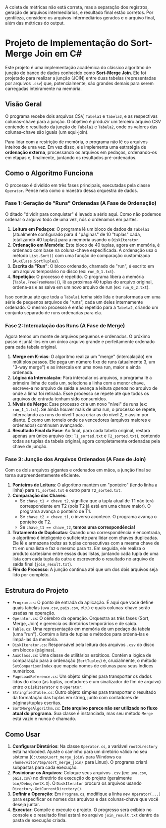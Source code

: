﻿A coleta de métricas não está correta, mas a separação dos registros, geração de arquivos intermediários,
e resultado final estão corretos. Por gentileza, considere os arquivos intermediários gerados e o arquivo final, além das métricas do output.
# Projeto de Implementação do Sort-Merge Join em C#

Este projeto é uma implementação acadêmica do clássico algoritmo de junção de banco de dados conhecido como **Sort-Merge Join**. Ele foi projetado para realizar a junção (JOIN) entre duas tabelas (representadas por arquivos `.csv`) que, potencialmente, são grandes demais para serem carregadas inteiramente na memória.

## Visão Geral

O programa recebe dois arquivos CSV, `Tabela1` e `Tabela2`, e as respectivas colunas-chave para a junção. O objetivo é produzir um terceiro arquivo CSV contendo o resultado da junção de `Tabela1` e `Tabela2`, onde os valores das colunas-chave são iguais (um equi-join).

Para lidar com a restrição de memória, o programa não lê os arquivos inteiros de uma vez. Em vez disso, ele implementa uma estratégia de **ordenação externa**, processando os arquivos em pedaços, ordenando-os em etapas e, finalmente, juntando os resultados pré-ordenados.

## Como o Algoritmo Funciona

O processo é dividido em três fases principais, executadas pela classe `Operator`. Pense nela como o maestro dessa orquestra de dados.

### Fase 1: Geração de "Runs" Ordenadas (A Fase de Ordenação)

O ditado "dividir para conquistar" é levado a sério aqui. Como não podemos ordenar o arquivo todo de uma vez, nós o ordenamos em partes.

1.  **Leitura em Pedaços**: O programa lê um bloco de dados da `Tabela1` (atualmente configurado para 4 "páginas" de 10 "tuplas" cada, totalizando 40 tuplas) para a memória usando o `DiskIterator`.
2.  **Ordenação em Memória**: Este bloco de 40 tuplas, agora em memória, é ordenado com base na coluna-chave especificada. A ordenação usa o método `List.Sort()` com uma função de comparação customizada (`AuxClass.SortTuples`).
3.  **Escrita da "Run"**: O bloco ordenado, chamado de "run", é escrito em um arquivo temporário no disco (ex: `run_0_1.txt`).
4.  **Repetição**: O processo é repetido. O programa libera a memória (`Table.FreeFromMemo()`), lê as próximas 40 tuplas do arquivo original, ordena-as e as salva em um novo arquivo de run (ex: `run_0_2.txt`).

Isso continua até que toda a `Tabela1` tenha sido lida e transformada em uma série de pequenos arquivos de "runs", cada um deles internamente ordenado. O mesmo processo é então repetido para a `Tabela2`, criando um conjunto separado de runs ordenadas para ela.

### Fase 2: Intercalação das Runs (A Fase de Merge)

Agora temos um monte de arquivos pequenos e ordenados. O próximo passo é juntá-los em um único arquivo grande e perfeitamente ordenado para cada tabela original.

1.  **Merge em K-vias**: O algoritmo realiza um "merge" (intercalação) em múltiplos passos. Ele pega um número fixo de runs (atualmente 3, um "3-way merge") e as intercala em uma nova run, maior e ainda ordenada.
2.  **Lógica da Intercalação**: Para intercalar os arquivos, o programa lê a primeira linha de cada um, seleciona a linha com a menor chave, escreve-a no arquivo de saída e avança a leitura *apenas* no arquivo de onde a linha foi retirada. Esse processo se repete até que todos os arquivos de entrada tenham sido consumidos.
3.  **Níveis de Merge**: Esse processo cria um novo "nível" de runs (ex: `run_1_1.txt`). Se ainda houver mais de uma run, o processo se repete, intercalando as runs do nível 1 para criar as do nível 2, e assim por diante. É como um torneio onde os vencedores (arquivos maiores e ordenados) continuam avançando.
4.  **Resultado Final da Fase**: Ao final, para cada tabela original, restará apenas um único arquivo (ex: `T1_sorted.txt` e `T2_sorted.txt`), contendo todas as tuplas da tabela original, agora completamente ordenadas pela chave de junção.

### Fase 3: Junção dos Arquivos Ordenados (A Fase de Join)

Com os dois arquivos gigantes e ordenados em mãos, a junção final se torna surpreendentemente eficiente.

1.  **Ponteiros de Leitura**: O algoritmo mantém um "ponteiro" (lendo linha a linha) para `T1_sorted.txt` e outro para `T2_sorted.txt`.
2.  **Comparação das Chaves**:
    * Se `chave_t1 < chave_t2`, significa que a tupla atual de T1 não terá correspondente em T2 (pois T2 já está em uma chave maior). O programa avança o ponteiro de T1.
    * Se `chave_t2 < chave_t1`, o inverso acontece. O programa avança o ponteiro de T2.
    * Se `chave_t1 == chave_t2`, **temos uma correspondência!**
3.  **Tratamento de Duplicatas**: Quando uma correspondência é encontrada, o algoritmo é inteligente o suficiente para lidar com chaves duplicadas. Ele lê e armazena *todas* as tuplas consecutivas com a mesma chave de `T1` em uma lista e faz o mesmo para `T2`. Em seguida, ele realiza o produto cartesiano entre essas duas listas, juntando cada tupla de uma lista com cada tupla da outra e escrevendo o resultado no arquivo de saída final (`join_result.txt`).
4.  **Fim do Processo**: A junção continua até que um dos dois arquivos seja lido por completo.

## Estrutura do Projeto

* `Program.cs`: O ponto de entrada da aplicação. É aqui que você define quais tabelas (`uva.csv`, `pais.csv`, etc.) e quais colunas-chave serão usadas na operação.
* `Operator.cs`: O cérebro da operação. Orquestra as três fases (Sort, Merge, Join) e gerencia os diretórios temporários e de saída.
* `Table.cs`: Uma representação em memória de um pedaço da tabela (uma "run"). Contém a lista de tuplas e métodos para ordená-las e limpá-las da memória.
* `DiskIterator.cs`: Responsável pela leitura dos arquivos `.csv` do disco em blocos (páginas).
* `AuxClass.cs`: Uma classe de utilitários estáticos. Contém a lógica de comparação para a ordenação (`SortTuples`) e, crucialmente, o método `SetComparisonIndex` que mapeia nomes de colunas para seus índices numéricos.
* `PageLoadReference.cs`: Um objeto simples para transportar os dados lidos do disco (as tuplas, contadores e um sinalizador de fim de arquivo) entre o `DiskIterator` e o `Operator`.
* `StringfiedTable.cs`: Outro objeto simples para transportar o resultado da formatação das tuplas em string, junto com contadores de páginas/tuplas escritas.
* `SortMergeAlgorithm.cs`: **Este arquivo parece não ser utilizado no fluxo atual do programa.** Sua classe é instanciada, mas seu método `Merge` está vazio e nunca é chamado.

## Como Usar

1.  **Configurar Diretórios**: Na classe `Operator.cs`, a variável `rootDirectory` está hardcoded. Ajuste o caminho para um diretório válido no seu sistema (`C:\temp\sort_merge_join\` para Windows ou `/home/vitor/tmp/sort_merge_join/` para Linux). O programa criará subpastas para cada execução.
2.  **Posicionar os Arquivos**: Coloque seus arquivos `.csv` (ex: `uva.csv`, `pais.csv`) no diretório de execução do projeto (geralmente `bin/Debug/netX.X`). O `DiskIterator` procura os arquivos usando `Directory.GetCurrentDirectory()`.
3.  **Definir a Operação**: Em `Program.cs`, modifique a linha `new Operator(...)` para especificar os nomes dos arquivos e das colunas-chave que você deseja juntar.
4.  **Executar**: Compile e execute o projeto. O progresso será exibido no console e o resultado final estará no arquivo `join_result.txt` dentro da pasta de execução criada.